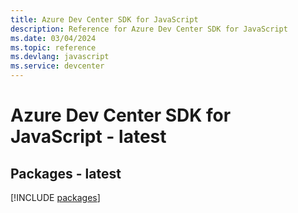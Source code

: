 ```yaml
---
title: Azure Dev Center SDK for JavaScript
description: Reference for Azure Dev Center SDK for JavaScript
ms.date: 03/04/2024
ms.topic: reference
ms.devlang: javascript
ms.service: devcenter
---
```

# Azure Dev Center SDK for JavaScript - latest
## Packages - latest
[!INCLUDE [packages](dev-center-index.md)]